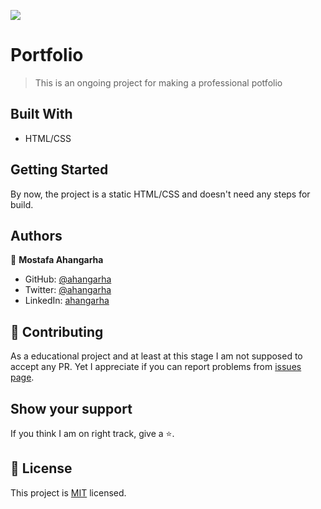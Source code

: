 ![](https://img.shields.io/badge/Microverse-blueviolet)

# Portfolio

> This is an ongoing project for making a professional potfolio

## Built With

- HTML/CSS

## Getting Started

By now, the project is a static HTML/CSS and doesn't need any steps for build.

## Authors

👤 **Mostafa Ahangarha**

- GitHub: [@ahangarha](https://github.com/ahangarha)
- Twitter: [@ahangarha](https://twitter.com/ahangarha)
- LinkedIn: [ahangarha](https://linkedin.com/in/ahangarha)

## 🤝 Contributing

As a educational project and at least at this stage I am not supposed to accept any PR. Yet I appreciate if you can report problems from [issues page](../../issues/).

## Show your support

If you think I am on right track, give a ⭐️.

## 📝 License

This project is [MIT](./LICENSE) licensed.
